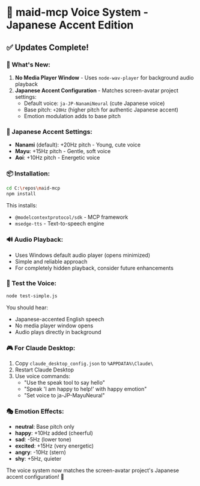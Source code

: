# 🎌 maid-mcp Voice System - Japanese Accent Edition

## ✅ Updates Complete!

### 🎤 What's New:
1. **No Media Player Window** - Uses `node-wav-player` for background audio playback
2. **Japanese Accent Configuration** - Matches screen-avatar project settings:
   - Default voice: `ja-JP-NanamiNeural` (cute Japanese voice)
   - Base pitch: `+20Hz` (higher pitch for authentic Japanese accent)
   - Emotion modulation adds to base pitch

### 🗾 Japanese Accent Settings:
- **Nanami** (default): +20Hz pitch - Young, cute voice
- **Mayu**: +15Hz pitch - Gentle, soft voice  
- **Aoi**: +10Hz pitch - Energetic voice

### 📦 Installation:
```bash
cd C:\repos\maid-mcp
npm install
```

This installs:
- `@modelcontextprotocol/sdk` - MCP framework
- `msedge-tts` - Text-to-speech engine

### 🔊 Audio Playback:
- Uses Windows default audio player (opens minimized)
- Simple and reliable approach
- For completely hidden playback, consider future enhancements

### 🧪 Test the Voice:
```bash
node test-simple.js
```

You should hear:
- Japanese-accented English speech
- No media player window opens
- Audio plays directly in background

### 🎮 For Claude Desktop:
1. Copy `claude_desktop_config.json` to `%APPDATA%\Claude\`
2. Restart Claude Desktop
3. Use voice commands:
   - "Use the speak tool to say hello"
   - "Speak 'I am happy to help!' with happy emotion"
   - "Set voice to ja-JP-MayuNeural"

### 🎭 Emotion Effects:
- **neutral**: Base pitch only
- **happy**: +10Hz added (cheerful)
- **sad**: -5Hz (lower tone)
- **excited**: +15Hz (very energetic)
- **angry**: -10Hz (stern)
- **shy**: +5Hz, quieter

The voice system now matches the screen-avatar project's Japanese accent configuration! 🌸
